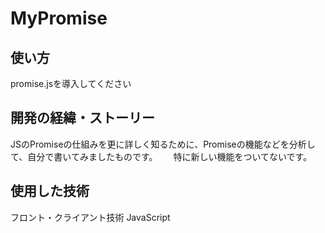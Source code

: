 # MyPromise
## 使い方
  promise.jsを導入してください
## 開発の経緯・ストーリー
JSのPromiseの仕組みを更に詳しく知るために、Promiseの機能などを分析して、自分で書いてみましたものです。　　
特に新しい機能をついてないです。
## 使用した技術
フロント・クライアント技術 JavaScript
